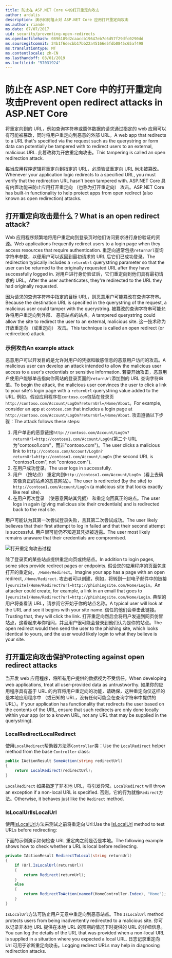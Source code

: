 ```yaml
---
title: 防止在 ASP.NET Core 中的打开重定向攻击
author: ardalis
description: 演示如何阻止对 ASP.NET Core 应用打开重定向攻击
ms.author: riande
ms.date: 07/07/2017
uid: security/preventing-open-redirects
ms.openlocfilehash: 0896189d2caaccb19647eb7c6d57f29dfc0290dd
ms.sourcegitcommit: 24b1f6decbb17bb22a45166e5fdb0845c65af498
ms.translationtype: MT
ms.contentlocale: zh-CN
ms.lasthandoff: 03/01/2019
ms.locfileid: "57031924"
---
```

# <a name="prevent-open-redirect-attacks-in-aspnet-core"></a><span data-ttu-id="75ed8-103">防止在 ASP.NET Core 中的打开重定向攻击</span><span class="sxs-lookup"><span data-stu-id="75ed8-103">Prevent open redirect attacks in ASP.NET Core</span></span>

<span data-ttu-id="75ed8-104">将重定向到的 URL，例如查询字符串或窗体数据的请求通过指定的 web 应用可以有可能被篡改，同时将用户重定向到恶意的外部 URL。</span><span class="sxs-lookup"><span data-stu-id="75ed8-104">A web app that redirects to a URL that's specified via the request such as the querystring or form data can potentially be tampered with to redirect users to an external, malicious URL.</span></span> <span data-ttu-id="75ed8-105">此篡改称为开放重定向攻击。</span><span class="sxs-lookup"><span data-stu-id="75ed8-105">This tampering is called an open redirection attack.</span></span>

<span data-ttu-id="75ed8-106">每当应用程序逻辑将重定向到指定的 URL，必须验证重定向 URL 尚未被篡改。</span><span class="sxs-lookup"><span data-stu-id="75ed8-106">Whenever your application logic redirects to a specified URL, you must verify that the redirection URL hasn't been tampered with.</span></span> <span data-ttu-id="75ed8-107">ASP.NET Core 具有内置功能来防止应用打开重定向 （也称为打开重定向） 攻击。</span><span class="sxs-lookup"><span data-stu-id="75ed8-107">ASP.NET Core has built-in functionality to help protect apps from open redirect (also known as open redirection) attacks.</span></span>

## <a name="what-is-an-open-redirect-attack"></a><span data-ttu-id="75ed8-108">打开重定向攻击是什么？</span><span class="sxs-lookup"><span data-stu-id="75ed8-108">What is an open redirect attack?</span></span>

<span data-ttu-id="75ed8-109">Web 应用程序频繁地将用户重定向到登录页时他们访问要求进行身份验证的资源。</span><span class="sxs-lookup"><span data-stu-id="75ed8-109">Web applications frequently redirect users to a login page when they access resources that require authentication.</span></span> <span data-ttu-id="75ed8-110">重定向通常包括`returnUrl`查询字符串参数，以便用户可以返回到最初请求的 URL 后它们已成功登录。</span><span class="sxs-lookup"><span data-stu-id="75ed8-110">The redirection typically includes a `returnUrl` querystring parameter so that the user can be returned to the originally requested URL after they have successfully logged in.</span></span> <span data-ttu-id="75ed8-111">对用户进行身份验证后，它们重定向到他们具有最初请求的 URL。</span><span class="sxs-lookup"><span data-stu-id="75ed8-111">After the user authenticates, they're redirected to the URL they had originally requested.</span></span>

<span data-ttu-id="75ed8-112">因为请求的查询字符串中指定的目标 URL，则恶意用户可能篡改在查询字符串。</span><span class="sxs-lookup"><span data-stu-id="75ed8-112">Because the destination URL is specified in the querystring of the request, a malicious user could tamper with the querystring.</span></span> <span data-ttu-id="75ed8-113">被篡改的查询字符串可能允许将用户重定向到外部、 恶意站点的站点。</span><span class="sxs-lookup"><span data-stu-id="75ed8-113">A tampered querystring could allow the site to redirect the user to an external, malicious site.</span></span> <span data-ttu-id="75ed8-114">这一技术称为开放重定向 （或重定向） 攻击。</span><span class="sxs-lookup"><span data-stu-id="75ed8-114">This technique is called an open redirect (or redirection) attack.</span></span>

### <a name="an-example-attack"></a><span data-ttu-id="75ed8-115">示例攻击</span><span class="sxs-lookup"><span data-stu-id="75ed8-115">An example attack</span></span>

<span data-ttu-id="75ed8-116">恶意用户可以开发目的是允许对用户的凭据和敏感信息的恶意用户访问的攻击。</span><span class="sxs-lookup"><span data-stu-id="75ed8-116">A malicious user can develop an attack intended to allow the malicious user access to a user's credentials or sensitive information.</span></span> <span data-ttu-id="75ed8-117">若要开始攻击，恶意用户使用户能够单击指向你网站的登录页面的`returnUrl`添加到的 URL 查询字符串值。</span><span class="sxs-lookup"><span data-stu-id="75ed8-117">To begin the attack, the malicious user convinces the user to click a link to your site's login page with a `returnUrl` querystring value added to the URL.</span></span> <span data-ttu-id="75ed8-118">例如，假设应用程序在`contoso.com`包括在登录页`http://contoso.com/Account/LogOn?returnUrl=/Home/About`。</span><span class="sxs-lookup"><span data-stu-id="75ed8-118">For example, consider an app at `contoso.com` that includes a login page at `http://contoso.com/Account/LogOn?returnUrl=/Home/About`.</span></span> <span data-ttu-id="75ed8-119">攻击遵循以下步骤：</span><span class="sxs-lookup"><span data-stu-id="75ed8-119">The attack follows these steps:</span></span>

1. <span data-ttu-id="75ed8-120">用户单击的恶意链接`http://contoso.com/Account/LogOn?returnUrl=http://contoso1.com/Account/LogOn`(第二个 URL 为"contoso**1**.com"，而非"contoso.com")。</span><span class="sxs-lookup"><span data-stu-id="75ed8-120">The user clicks a malicious link to `http://contoso.com/Account/LogOn?returnUrl=http://contoso1.com/Account/LogOn` (the second URL is "contoso**1**.com", not "contoso.com").</span></span>
2. <span data-ttu-id="75ed8-121">在用户成功登录。</span><span class="sxs-lookup"><span data-stu-id="75ed8-121">The user logs in successfully.</span></span>
3. <span data-ttu-id="75ed8-122">用户 （按站点） 重定向到`http://contoso1.com/Account/LogOn`（看上去确实像真正的站点的恶意网站）。</span><span class="sxs-lookup"><span data-stu-id="75ed8-122">The user is redirected (by the site) to `http://contoso1.com/Account/LogOn` (a malicious site that looks exactly like real site).</span></span>
4. <span data-ttu-id="75ed8-123">在用户再次登录 （使恶意网站其凭据） 和重定向回真正的站点。</span><span class="sxs-lookup"><span data-stu-id="75ed8-123">The user logs in again (giving malicious site their credentials) and is redirected back to the real site.</span></span>

<span data-ttu-id="75ed8-124">用户可能认为其第一次尝试登录失败，且其第二次尝试成功。</span><span class="sxs-lookup"><span data-stu-id="75ed8-124">The user likely believes that their first attempt to log in failed and that their second attempt is successful.</span></span> <span data-ttu-id="75ed8-125">用户很可能仍不知道其凭据被透露。</span><span class="sxs-lookup"><span data-stu-id="75ed8-125">The user most likely remains unaware that their credentials are compromised.</span></span>

![打开重定向攻击过程](preventing-open-redirects/_static/open-redirection-attack-process.png)

<span data-ttu-id="75ed8-127">除了登录页的某些站点提供重定向页或终结点。</span><span class="sxs-lookup"><span data-stu-id="75ed8-127">In addition to login pages, some sites provide redirect pages or endpoints.</span></span> <span data-ttu-id="75ed8-128">假设您的应用程序的页面包含打开的重定向， `/Home/Redirect`。</span><span class="sxs-lookup"><span data-stu-id="75ed8-128">Imagine your app has a page with an open redirect, `/Home/Redirect`.</span></span> <span data-ttu-id="75ed8-129">攻击者可以创建，例如，将转到一封电子邮件中的链接`[yoursite]/Home/Redirect?url=http://phishingsite.com/Home/Login`。</span><span class="sxs-lookup"><span data-stu-id="75ed8-129">An attacker could create, for example, a link in an email that goes to `[yoursite]/Home/Redirect?url=http://phishingsite.com/Home/Login`.</span></span> <span data-ttu-id="75ed8-130">典型的用户将查看该 URL，请参阅它开始于你的站点名称。</span><span class="sxs-lookup"><span data-stu-id="75ed8-130">A typical user will look at the URL and see it begins with your site name.</span></span> <span data-ttu-id="75ed8-131">信任的他们会单击此链接。</span><span class="sxs-lookup"><span data-stu-id="75ed8-131">Trusting that, they will click the link.</span></span> <span data-ttu-id="75ed8-132">打开重定向然后会将用户发送到网页仿冒站点，这看起来与你相同，并且用户很可能会登录到他们认为是你的站点。</span><span class="sxs-lookup"><span data-stu-id="75ed8-132">The open redirect would then send the user to the phishing site, which looks identical to yours, and the user would likely login to what they believe is your site.</span></span>

## <a name="protecting-against-open-redirect-attacks"></a><span data-ttu-id="75ed8-133">打开重定向攻击保护</span><span class="sxs-lookup"><span data-stu-id="75ed8-133">Protecting against open redirect attacks</span></span>

<span data-ttu-id="75ed8-134">当开发 web 应用程序，将所有用户提供的数据视为不受信任。</span><span class="sxs-lookup"><span data-stu-id="75ed8-134">When developing web applications, treat all user-provided data as untrustworthy.</span></span> <span data-ttu-id="75ed8-135">如果你的应用程序具有基于 URL 的内容将用户重定向的功能，请确保，这种重定向仅这样的是本地应用程序中 （或已知的 URL，没有任何可能会在查询字符串中提供的 URL）。</span><span class="sxs-lookup"><span data-stu-id="75ed8-135">If your application has functionality that redirects the user based on the contents of the URL,  ensure that such redirects are only done locally within your app (or to a known URL, not any URL that may be supplied in the querystring).</span></span>

### <a name="localredirect"></a><span data-ttu-id="75ed8-136">LocalRedirect</span><span class="sxs-lookup"><span data-stu-id="75ed8-136">LocalRedirect</span></span>

<span data-ttu-id="75ed8-137">使用`LocalRedirect`帮助器方法基`Controller`类：</span><span class="sxs-lookup"><span data-stu-id="75ed8-137">Use the `LocalRedirect` helper method from the base `Controller` class:</span></span>

```csharp
public IActionResult SomeAction(string redirectUrl)
{
    return LocalRedirect(redirectUrl);
}
```

<span data-ttu-id="75ed8-138">`LocalRedirect` 如果指定了非本地 URL，将引发异常。</span><span class="sxs-lookup"><span data-stu-id="75ed8-138">`LocalRedirect` will throw an exception if a non-local URL is specified.</span></span> <span data-ttu-id="75ed8-139">否则，它的行为就像`Redirect`方法。</span><span class="sxs-lookup"><span data-stu-id="75ed8-139">Otherwise, it behaves just like the `Redirect` method.</span></span>

### <a name="islocalurl"></a><span data-ttu-id="75ed8-140">IsLocalUrl</span><span class="sxs-lookup"><span data-stu-id="75ed8-140">IsLocalUrl</span></span>

<span data-ttu-id="75ed8-141">使用[IsLocalUrl](/dotnet/api/Microsoft.AspNetCore.Mvc.IUrlHelper?view=aspnetcore-2.0#Microsoft_AspNetCore_Mvc_IUrlHelper_IsLocalUrl_System_String_)方法来测试之前将重定向 Url:</span><span class="sxs-lookup"><span data-stu-id="75ed8-141">Use the [IsLocalUrl](/dotnet/api/Microsoft.AspNetCore.Mvc.IUrlHelper?view=aspnetcore-2.0#Microsoft_AspNetCore_Mvc_IUrlHelper_IsLocalUrl_System_String_) method to test URLs before redirecting:</span></span>

<span data-ttu-id="75ed8-142">下面的示例演示如何检查 URL 重定向之前是否是本地。</span><span class="sxs-lookup"><span data-stu-id="75ed8-142">The following example shows how to check whether a URL is local before redirecting.</span></span>

```csharp
private IActionResult RedirectToLocal(string returnUrl)
{
    if (Url.IsLocalUrl(returnUrl))
    {
        return Redirect(returnUrl);
    }
    else
    {
        return RedirectToAction(nameof(HomeController.Index), "Home");
    }
}
```

<span data-ttu-id="75ed8-143">`IsLocalUrl`方法可防止用户无意中重定向到恶意站点。</span><span class="sxs-lookup"><span data-stu-id="75ed8-143">The `IsLocalUrl` method protects users from being inadvertently redirected to a malicious site.</span></span> <span data-ttu-id="75ed8-144">你可以记录非本地 URL 提供在本地 URL 的预期的情况下时提供的 URL 的详细信息。</span><span class="sxs-lookup"><span data-stu-id="75ed8-144">You can log the details of the URL that was provided when a non-local URL is supplied in a situation where you expected a local URL.</span></span> <span data-ttu-id="75ed8-145">日志记录重定向 Url 可用于诊断重定向攻击。</span><span class="sxs-lookup"><span data-stu-id="75ed8-145">Logging redirect URLs may help in diagnosing redirection attacks.</span></span>
